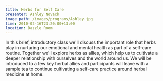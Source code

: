 ```yaml
---
title: Herbs for Self Care
presenter: Ashley Novack
image_path: /images/programs/Ashley.jpg
time: 2010-02-16T23:20:00+13:00
location: Dazzle Room
---
```


In this brief, introductory class we'll discuss the important role that herbs play in nurturing our emotional and mental health as part of a self-care routine. Together we'll explore herbs as allies, which help us to cultivate a deeper relationship with ourselves and the world around us. We will be introduced to a few key herbal allies and participants will leave with a sample tea to continue cultivating a self-care practice around herbal medicine at home. 